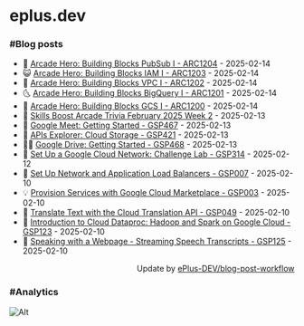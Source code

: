 # eplus.dev

### #Blog posts

<!-- BLOG-POST-LIST:START -->
 - 🧰 [Arcade Hero: Building Blocks PubSub I - ARC1204](https://eplus.dev/arcade-hero-building-blocks-pubsub-i-arc1204) - 2025-02-14
 - 😺 [Arcade Hero: Building Blocks IAM I - ARC1203](https://eplus.dev/arcade-hero-building-blocks-iam-i-arc1203) - 2025-02-14
 - 🗽 [Arcade Hero: Building Blocks VPC I - ARC1202](https://eplus.dev/arcade-hero-building-blocks-vpc-i-arc1202) - 2025-02-14
 - 🌜 [Arcade Hero: Building Blocks BigQuery I - ARC1201](https://eplus.dev/arcade-hero-building-blocks-bigquery-i-arc1201) - 2025-02-14
 - 📝 [Arcade Hero: Building Blocks GCS I - ARC1200](https://eplus.dev/arcade-hero-building-blocks-gcs-i-arc1200) - 2025-02-14
 - 🚀 [Skills Boost Arcade Trivia February 2025 Week 2](https://eplus.dev/skills-boost-arcade-trivia-february-2025-week-2) - 2025-02-13
 - 💼 [Google Meet: Getting Started - GSP467](https://eplus.dev/google-meet-getting-started-gsp467) - 2025-02-13
 - 🦣 [APIs Explorer: Cloud Storage - GSP421](https://eplus.dev/apis-explorer-cloud-storage-gsp421) - 2025-02-13
 - 👨‍🏫 [Google Drive: Getting Started - GSP468](https://eplus.dev/google-drive-getting-started-gsp468) - 2025-02-13
 - 🔭 [Set Up a Google Cloud Network: Challenge Lab - GSP314](https://eplus.dev/set-up-a-google-cloud-network-challenge-lab-gsp314) - 2025-02-12
 - 🤡 [Set Up Network and Application Load Balancers - GSP007](https://eplus.dev/set-up-network-and-application-load-balancers-gsp007) - 2025-02-10
 - 💡 [Provision Services with Google Cloud Marketplace - GSP003](https://eplus.dev/provision-services-with-google-cloud-marketplace-gsp003) - 2025-02-10
 - 🦣 [Translate Text with the Cloud Translation API - GSP049](https://eplus.dev/translate-text-with-the-cloud-translation-api-gsp049) - 2025-02-10
 - 💪 [Introduction to Cloud Dataproc: Hadoop and Spark on Google Cloud - GSP123](https://eplus.dev/introduction-to-cloud-dataproc-hadoop-and-spark-on-google-cloud-gsp123) - 2025-02-10
 - 🤡 [Speaking with a Webpage - Streaming Speech Transcripts - GSP125](https://eplus.dev/speaking-with-a-webpage-streaming-speech-transcripts-gsp125) - 2025-02-10<!-- BLOG-POST-LIST:END -->

<div align="right">
  Update by <a target="_blank"
    href="https://github.com/ePlus-DEV/blog-post-workflow">ePlus-DEV/blog-post-workflow</a>
</div>

### #Analytics
![Alt](https://repobeats.axiom.co/api/embed/9990f7cddfbad8d834990b10ccad05f81ac1096f.svg "Repobeats analytics image")
